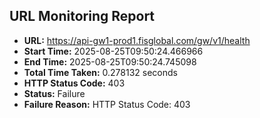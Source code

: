 ## URL Monitoring Report

- **URL:** https://api-gw1-prod1.fisglobal.com/gw/v1/health
- **Start Time:** 2025-08-25T09:50:24.466966
- **End Time:** 2025-08-25T09:50:24.745098
- **Total Time Taken:** 0.278132 seconds
- **HTTP Status Code:** 403
- **Status:** Failure
- **Failure Reason:** HTTP Status Code: 403
